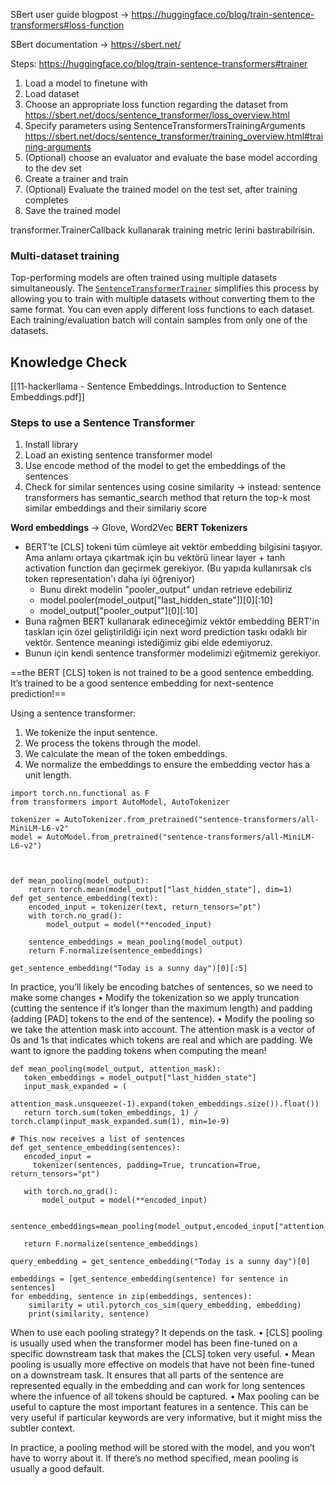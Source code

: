 SBert user guide blogpost ->  https://huggingface.co/blog/train-sentence-transformers#loss-function

SBert documentation -> https://sbert.net/


Steps: https://huggingface.co/blog/train-sentence-transformers#trainer
1. Load a model to finetune with
2. Load dataset 
3. Choose an appropriate loss function regarding the dataset from https://sbert.net/docs/sentence_transformer/loss_overview.html
4. Specify parameters using SentenceTransformersTrainingArguments https://sbert.net/docs/sentence_transformer/training_overview.html#training-arguments
5. (Optional) choose an evaluator and evaluate the base model according to the dev set
6. Create a trainer and train
7. (Optional) Evaluate the trained model on the test set, after training completes	
8. Save the trained model

transformer.TrainerCallback kullanarak training metric lerini bastırabilrisin.

### Multi-dataset training
Top-performing models are often trained using multiple datasets simultaneously. 
The [`SentenceTransformerTrainer`](https://sbert.net/docs/package_reference/sentence_transformer/SentenceTransformer.html#sentence_transformers.SentenceTransformer) simplifies this process by allowing you to train with multiple datasets without converting them to the same format. 
You can even apply different loss functions to each dataset.
Each training/evaluation batch will contain samples from only one of the datasets.



## Knowledge Check
[[11-hackerllama - Sentence Embeddings. Introduction to Sentence Embeddings.pdf]]

### Steps to use a Sentence Transformer
1. Install library
2. Load an existing sentence transformer model
3. Use encode method of the model to get the embeddings of the sentences
4. Check for similar sentences using cosine similarity -> instead: sentence transformers has semantic_search method that return the top-k most similar embeddings and their similariy score


**Word embeddings**  -> Glove, Word2Vec
**BERT Tokenizers**

 - BERT'te [CLS] tokeni tüm cümleye ait vektör embedding bilgisini taşıyor. Ama anlamı ortaya çıkartmak için bu vektörü linear layer + tanh activation function dan geçirmek gerekiyor. (Bu yapıda kullanırsak cls token representation'ı daha iyi öğreniyor)
	 - Bunu direkt modelin "pooler_output" undan retrieve edebiliriz
	 - model.pooler(model_output["last_hidden_state"])[0][:10]
	 - model_output["pooler_output"][0][:10]
 - Buna rağmen BERT kullanarak edineceğimiz vektör embedding BERT'in taskları için özel geliştirildiği için next word prediction taskı odaklı bir vektör. Sentence meaningi istediğimiz gibi elde edemiyoruz.
 - Bunun için kendi sentence transformer modelimizi eğitmemiz gerekiyor.


==the BERT [CLS] token is not trained to be a good sentence embedding. It’s trained to be a good sentence embedding for next-sentence prediction!==

Using a sentence transformer:
1. We tokenize the input sentence.
2. We process the tokens through the model.
3. We calculate the mean of the token embeddings.
4. We normalize the embeddings to ensure the embedding vector has a unit length.

```
import torch.nn.functional as F
from transformers import AutoModel, AutoTokenizer

tokenizer = AutoTokenizer.from_pretrained("sentence-transformers/all-MiniLM-L6-v2"
model = AutoModel.from_pretrained("sentence-transformers/all-MiniLM-L6-v2")



def mean_pooling(model_output):
	return torch.mean(model_output["last_hidden_state"], dim=1)
def get_sentence_embedding(text):
	encoded_input = tokenizer(text, return_tensors="pt")
	with torch.no_grad():
		model_output = model(**encoded_input)
		
	sentence_embeddings = mean_pooling(model_output)
	return F.normalize(sentence_embeddings)
	
get_sentence_embedding("Today is a sunny day")[0][:5]
```


In practice, you’ll likely be encoding batches of sentences, so we need to make some changes
• Modify the tokenization so we apply truncation (cutting the sentence if it’s longer than the
maximum length) and padding (adding [PAD] tokens to the end of the sentence).
• Modify the pooling so we take the attention mask into account. The attention mask is a vector of 0s and 1s that indicates which tokens are real and which are padding. We want to ignore the padding tokens when computing the mean!

 ```
def mean_pooling(model_output, attention_mask):
	token_embeddings = model_output["last_hidden_state"]
	input_mask_expanded = (
	attention_mask.unsqueeze(-1).expand(token_embeddings.size()).float())
	return torch.sum(token_embeddings, 1) / torch.clamp(input_mask_expanded.sum(1), min=1e-9)
	
# This now receives a list of sentences
def get_sentence_embedding(sentences):
	encoded_input = 
	  tokenizer(sentences, padding=True, truncation=True, return_tensors="pt")
	
	with torch.no_grad():
		model_output = model(**encoded_input)
		
	sentence_embeddings=mean_pooling(model_output,encoded_input["attention_mask"
	
	return F.normalize(sentence_embeddings)

query_embedding = get_sentence_embedding("Today is a sunny day")[0]
```


```
embeddings = [get_sentence_embedding(sentence) for sentence in sentences]
for embedding, sentence in zip(embeddings, sentences):
	similarity = util.pytorch_cos_sim(query_embedding, embedding)
	print(similarity, sentence)
```



When to use each pooling strategy? It depends on the task.
• [CLS] pooling is usually used when the transformer model has been fine-tuned on a specific
downstream task that makes the [CLS] token very useful.
• Mean pooling is usually more effective on models that have not been fine-tuned on a downstream task. It ensures that all parts of the sentence are represented equally in the embedding and can work for long sentences where the infuence of all tokens should be captured.
• Max pooling can be useful to capture the most important features in a sentence. This can be very useful if particular keywords are very informative, but it might miss the subtler context. 

In practice, a pooling method will be stored with the model, and you won’t have to worry about it. If there’s no method specified, mean pooling is usually a good default.